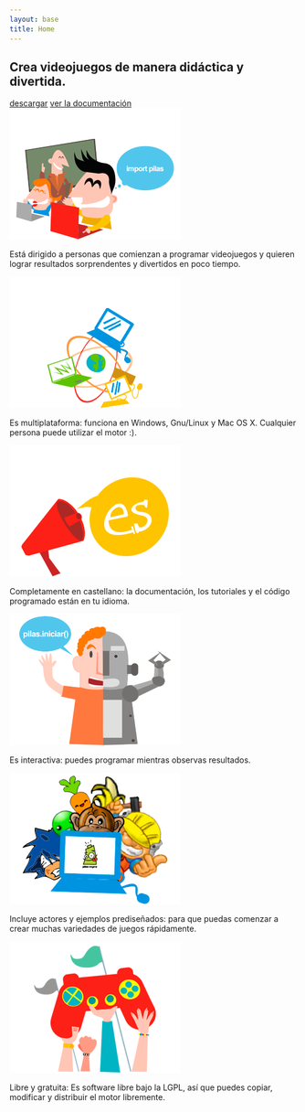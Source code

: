 ```yaml
---
layout: base 
title: Home
---
```


<h2 class="tagline">Crea videojuegos de manera didáctica y divertida.</h2>

<div class="clearfix center">
    <a href='./descargas.html' class='button green'>descargar</a>
    <a href='./docs.html' class='button yellow'>ver la documentación</a>
</div>

<div id="features">
<div class="grid_12 alpha">
  <div class="feature grid_4 alpha">
       <img class="aligncenter" src="./images/primeros-pasos.png" alt="Comenzar a programar con pilas" />
       <p>Está dirigido a personas que comienzan a programar videojuegos y quieren lograr resultados sorprendentes y divertidos en poco tiempo.</p>
  </div>
  <div class="feature grid_4">
       <img class="aligncenter" src="./images/multiplataforma.png" alt="Es multiplataforma" />
       <p>Es multiplataforma: funciona en Windows, Gnu/Linux y Mac OS X. Cualquier persona puede utilizar el motor :).</p>
  </div>
  <div class="feature grid_4 omega">
       <img class="aligncenter" src="./images/completamente-castellano.png" alt="Completamente es castellano" />
       <p>Completamente en castellano: la documentación, los tutoriales y el código programado están en tu idioma.</p>
  </div>
</div>
<div class="grid_12 alpha">
  <div class="feature grid_4 alpha">
       <img src="./images/interactiva.png" alt="Totalmente interactiva" />
       <p>Es interactiva: puedes programar mientras observas resultados. </p>
  </div>
  <div class="feature grid_4">
       <img src="./images/actores-incluidos.png" alt="Actores prediseñados incluidos" />
       <p>Incluye actores y ejemplos prediseñados: para que puedas comenzar a crear muchas variedades de juegos rápidamente.</p>
  </div>
  <div class="feature grid_4 omega">
       <img src="./images/libre-gratuita.png" alt="Es libre y gratuita" />
       <p>Libre y gratuita: Es software libre bajo la LGPL, así que puedes copiar, modificar y distribuir el motor libremente.</p>
  </div>
</div>
</div>
